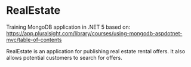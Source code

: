 # RealEstate

Training MongoDB application in .NET 5 based on: https://app.pluralsight.com/library/courses/using-mongodb-aspdotnet-mvc/table-of-contents

RealEstate is an application for publishing real estate rental offers. It also allows potential customers to search for offers.
